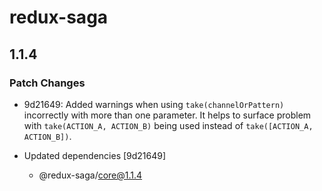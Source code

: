# redux-saga

## 1.1.4
### Patch Changes

- 9d21649: Added warnings when using `take(channelOrPattern)` incorrectly with more than one parameter. It helps to surface problem with `take(ACTION_A, ACTION_B)` being used instead of `take([ACTION_A, ACTION_B])`.

- Updated dependencies [9d21649]
  - @redux-saga/core@1.1.4
